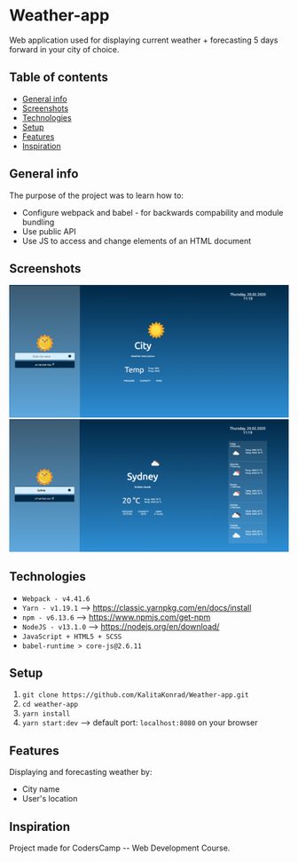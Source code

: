 # Weather-app

Web application used for displaying current weather + forecasting 5 days forward in your city of choice.

## Table of contents
* [General info](#general-info)
* [Screenshots](#screenshots)
* [Technologies](#technologies)
* [Setup](#setup)
* [Features](#features)
* [Inspiration](#inspiration)

## General info

The purpose of the project was to learn how to:
* Configure webpack and babel - for backwards compability and module bundling
* Use public API 
* Use JS to access and change elements of an HTML document 

## Screenshots

![s1](./screenshots/s1.png)
![s2](./screenshots/s2.png)

## Technologies

* `Webpack - v4.41.6`
* `Yarn - v1.19.1` --> https://classic.yarnpkg.com/en/docs/install
* `npm - v6.13.6` --> https://www.npmjs.com/get-npm
* `NodeJS - v13.1.0` --> https://nodejs.org/en/download/
* `JavaScript + HTML5 + SCSS`
* `babel-runtime > core-js@2.6.11`

## Setup

1. `git clone https://github.com/KalitaKonrad/Weather-app.git`
2. `cd weather-app`
3. `yarn install`
4. `yarn start:dev` --> default port: `localhost:8080` on your browser

## Features

Displaying and forecasting weather by:
* City name
* User's location 

## Inspiration

Project made for CodersCamp -- Web Development Course.
